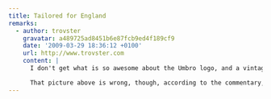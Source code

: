 ```yaml
---
title: Tailored for England
remarks:
  - author: trovster
    gravatar: a489725ad8451b6e87fcb9ed4f189cf9
    date: '2009-03-29 18:36:12 +0100'
    url: http://www.trovster.com
    content: |
      I don't get what is so awesome about the Umbro logo, and a vintage England logo... it's just you designers love your white-space isn't it. I'm not sure I like the collar, but the rest is 'fine' -- not amazing, but not bad.

      That picture above is wrong, though, according to the commentary, the new kit had special permission from FIFA to not have numbers on the shorts and the front of the tops -- although this maybe have just been for the friendly...
---
```

